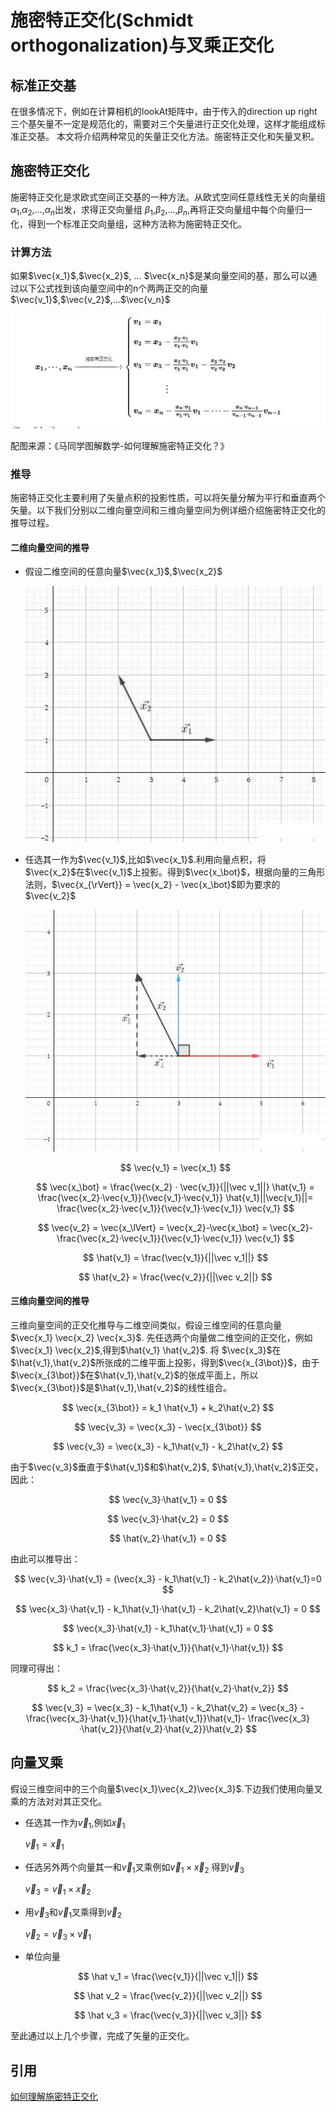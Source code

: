 # 施密特正交化(Schmidt orthogonalization)与叉乘正交化

## 标准正交基

在很多情况下，例如在计算相机的lookAt矩阵中，由于传入的direction up right三个基矢量不一定是规范化的，需要对三个矢量进行正交化处理，这样才能组成标准正交基。
本文将介绍两种常见的矢量正交化方法。施密特正交化和矢量叉积。

## 施密特正交化

施密特正交化是求欧式空间正交基的一种方法。从欧式空间任意线性无关的向量组$\alpha_1$,$\alpha_2$,...,$\alpha_n$出发，求得正交向量组 $\beta_1$,$\beta_2$,...,$\beta_n$​,再将正交向量组中每个向量归一化，得到一个标准正交向量组，这种方法称为施密特正交化。

### 计算方法

如果$\vec{x_1}$,$\vec{x_2}$​​, ... $\vec{x_n}$是某向量空间的基，那么可以通过以下公式找到该向量空间中的n个两两正交的向量$\vec{v_1}$,$\vec{v_2}$,...$\vec{v_n}$

![](../../\images\graphics-mathematics-basic-6-vector-1.jpg)

配图来源：《马同学图解数学-如何理解施密特正交化？》

### 推导

施密特正交化主要利用了矢量点积的投影性质，可以将矢量分解为平行和垂直两个矢量。以下我们分别以二维向量空间和三维向量空间为例详细介绍施密特正交化的推导过程。

#### 二维向量空间的推导

- 假设二维空间的任意向量$\vec{x_1}$,$\vec{x_2}$
  
  ![](../../\images\graphics-mathematics-basic-6-vector-2.jpg)

- 任选其一作为$\vec{v_1}$​​,比如$\vec{x_1}$.利用向量点积，将$\vec{x_2}$在$\vec{v_1}$上投影。得到$\vec{x_\bot}$​​，根据向量的三角形法则，$\vec{x_{\rVert}} = \vec{x_2} - \vec{x_\bot}$​​即为要求的$\vec{v_2}$
  
  ![](../../\images\graphics-mathematics-basic-6-vector-3.jpg)
  
  $$
  \vec{v_1} = \vec{x_1}
  $$
  
  $$
  \vec{x_\bot} = \frac{\vec{x_2} · \vec{v_1}}{||\vec v_1||} \hat{v_1} = \frac{\vec{x_2}·\vec{v_1}}{\vec{v_1}·\vec{v_1}} \hat{v_1}||\vec{v_1}||= \frac{\vec{x_2}·\vec{v_1}}{\vec{v_1}·\vec{v_1}} \vec{v_1}
  $$
  
  $$
  \vec{v_2} = \vec{x_\lVert} = \vec{x_2}-\vec{x_\bot} = \vec{x_2}- \frac{\vec{x_2}·\vec{v_1}}{\vec{v_1}·\vec{v_1}} \vec{v_1}
  $$
  
  $$
  \hat{v_1} = \frac{\vec{v_1}}{||\vec v_1||}
  $$
  
  $$
  \hat{v_2} = \frac{\vec{v_2}}{||\vec v_2||}
  $$

#### 三维向量空间的推导

三维向量空间的正交化推导与二维空间类似，假设三维空间的任意向量 $\vec{x_1} \vec{x_2} \vec{x_3}$.
先任选两个向量做二维空间的正交化，例如$\vec{x_1} \vec{x_2}$​​,得到$\hat{v_1} \hat{v_2}​$.
将 $\vec{x_3}$​​在$\hat{v_1},\hat{v_2}$​所张成的二维平面上投影，得到$\vec{x_{3\bot}}​$，由于$\vec{x_{3\bot}}$​在$\hat{v_1},\hat{v_2}​$的张成平面上，所以$\vec{x_{3\bot}}​$是$\hat{v_1}​,\hat{v_2}$​的线性组合。

$$
\vec{x_{3\bot}} = k_1 \hat{v_1} + k_2\hat{v_2}
$$

$$
\vec{v_3} = \vec{x_3} - \vec{x_{3\bot}}
$$

$$
\vec{v_3} = \vec{x_3} - k_1\hat{v_1} - k_2\hat{v_2}
$$

由于$\vec{v_3}$垂直于$\hat{v_1}$和$\hat{v_2}$​, $\hat{v_1},\hat{v_2}$​正交，因此：

$$
\vec{v_3}·\hat{v_1} = 0
$$

$$
\vec{v_3}·\hat{v_2} = 0
$$

$$
\hat{v_2}·\hat{v_1} = 0
$$

由此可以推导出：

$$
\vec{v_3}·\hat{v_1} = (\vec{x_3} - k_1\hat{v_1} - k_2\hat{v_2})·\hat{v_1}=0
$$

$$
\vec{x_3}·\hat{v_1} - k_1\hat{v_1}·\hat{v_1} - k_2\hat{v_2}\hat{v_1} = 0
$$

$$
\vec{x_3}·\hat{v_1} - k_1\hat{v_1}·\hat{v_1} = 0
$$

$$
k_1 = \frac{\vec{x_3}·\hat{v_1}}{\hat{v_1}·\hat{v_1}}
$$

同理可得出：

$$
k_2 = \frac{\vec{x_3}·\hat{v_2}}{\hat{v_2}·\hat{v_2}}
$$

$$
\vec{v_3} = \vec{x_3} - k_1\hat{v_1} - k_2\hat{v_2} = \vec{x_3} - \frac{\vec{x_3}·\hat{v_1}}{\hat{v_1}·\hat{v_1}}\hat{v_1}- \frac{\vec{x_3}·\hat{v_2}}{\hat{v_2}·\hat{v_2}}\hat{v_2}
$$

## 向量叉乘

假设三维空间中的三个向量$\vec{x_1}\vec{x_2}\vec{x_3}$.下边我们使用向量叉乘的方法对对其正交化。

- 任选其一作为$\vec v_1$,例如$\vec x_1$
  
  $\vec v_1 = \vec x_1$

- 任选另外两个向量其一和$\vec v_1$​​叉乘例如$\vec v_1 \times \vec x_2$​​ 得到$\vec v_3$​​
  
  $\vec v_3 = \vec v_1 \times \vec x_2$

- 用$\vec v_3$​​和$\vec v_1$​​叉乘得到$\vec v_2$
  
  $\vec v_2 = \vec v_3 \times \vec v_1$

- 单位向量

$$
\hat v_1 = \frac{\vec{v_1}}{||\vec v_1||}
$$

$$
\hat v_2 = \frac{\vec{v_2}}{||\vec v_2||}
$$

$$
\hat v_3 = \frac{\vec{v_3}}{||\vec v_3||}
$$

至此通过以上几个步骤，完成了矢量的正交化。

## 引用

[如何理解施密特正交化](https://zhuanlan.zhihu.com/p/485838766)
